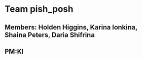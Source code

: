 # Team pish_posh
## Members: Holden Higgins, Karina Ionkina, Shaina Peters, Daria Shifrina
## PM:KI
